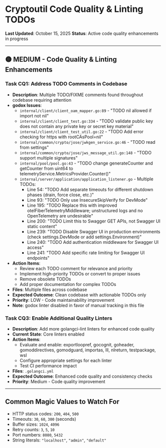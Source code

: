 # Cryptoutil Code Quality & Linting TODOs

**Last Updated**: October 15, 2025
**Status**: Active code quality enhancements in progress

---

## 🟡 MEDIUM - Code Quality & Linting Enhancements

### Task CQ1: Address TODO Comments in Codebase
- **Description**: Multiple TODO/FIXME comments found throughout codebase requiring attention
- **godox Issues**:
  - `internal/client/client_oam_mapper.go:89` - "TODO nil allowed if import not nil"
  - `internal/client/client_test.go:334` - "TODO validate public key does not contain any private key or secret key material"
  - `internal/client/client_test_util.go:22` - "TODO Add error checking for https with rootCAsPool=nil"
  - `internal/common/crypto/jose/jwkgen_service.go:46` - "TODO read from settings"
  - `internal/common/crypto/jose/jws_message_util.go:148` - "TODO support multiple signatures"
  - `internal/pool/pool.go:43` - "TODO change generateCounter and getCounter from uint64 to telemetryService.MetricsProvider.Counter()"
  - `internal/server/application/application_listener.go` - Multiple TODOs:
    - Line 54: "TODO Add separate timeouts for different shutdown phases (drain, force close, etc.)"
    - Line 93: "TODO Only use InsecureSkipVerify for DevMode"
    - Line 195: "TODO Replace this with improved otelFiberTelemetryMiddleware; unstructured logs and no OpenTelemetry are undesirable"
    - Line 200: "TODO Limit this to Swagger GET APIs, not Swagger UI static content"
    - Line 239: "TODO Disable Swagger UI in production environments (check settings.DevMode or add settings.Environment)"
    - Line 240: "TODO Add authentication middleware for Swagger UI access"
    - Line 241: "TODO Add specific rate limiting for Swagger UI endpoints"
- **Action Items**:
  - Review each TODO comment for relevance and priority
  - Implement high-priority TODOs or convert to proper issues
  - Remove obsolete TODOs
  - Add proper documentation for complex TODOs
- **Files**: Multiple files across codebase
- **Expected Outcome**: Clean codebase with actionable TODOs only
- **Priority**: LOW - Code maintainability improvement
- **Note**: godox linter disabled in favor of manual tracking in this file

### Task CQ3: Enable Additional Quality Linters
- **Description**: Add more golangci-lint linters for enhanced code quality
- **Current State**: Core linters enabled
- **Action Items**:
  - Evaluate and enable: exportloopref, gocognit, goheader, gomoddirectives, gomodguard, importas, lll, nlreturn, testpackage, wsl
  - Configure appropriate settings for each linter
  - Test CI performance impact
- **Files**: `.golangci.yml`
- **Expected Outcome**: Enhanced code quality and consistency checks
- **Priority**: Medium - Code quality improvement

---

## Common Magic Values to Watch For

- HTTP status codes: `200`, `404`, `500`
- Timeouts: `30`, `60`, `300` (seconds)
- Buffer sizes: `1024`, `4096`
- Retry counts: `3`, `5`, `10`
- Port numbers: `8080`, `5432`
- String literals: `"localhost"`, `"admin"`, `"default"`
